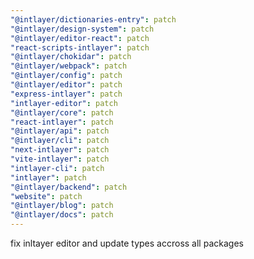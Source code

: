 ```yaml
---
"@intlayer/dictionaries-entry": patch
"@intlayer/design-system": patch
"@intlayer/editor-react": patch
"react-scripts-intlayer": patch
"@intlayer/chokidar": patch
"@intlayer/webpack": patch
"@intlayer/config": patch
"@intlayer/editor": patch
"express-intlayer": patch
"intlayer-editor": patch
"@intlayer/core": patch
"react-intlayer": patch
"@intlayer/api": patch
"@intlayer/cli": patch
"next-intlayer": patch
"vite-intlayer": patch
"intlayer-cli": patch
"intlayer": patch
"@intlayer/backend": patch
"website": patch
"@intlayer/blog": patch
"@intlayer/docs": patch
---
```


fix inltayer editor and update types accross all packages
